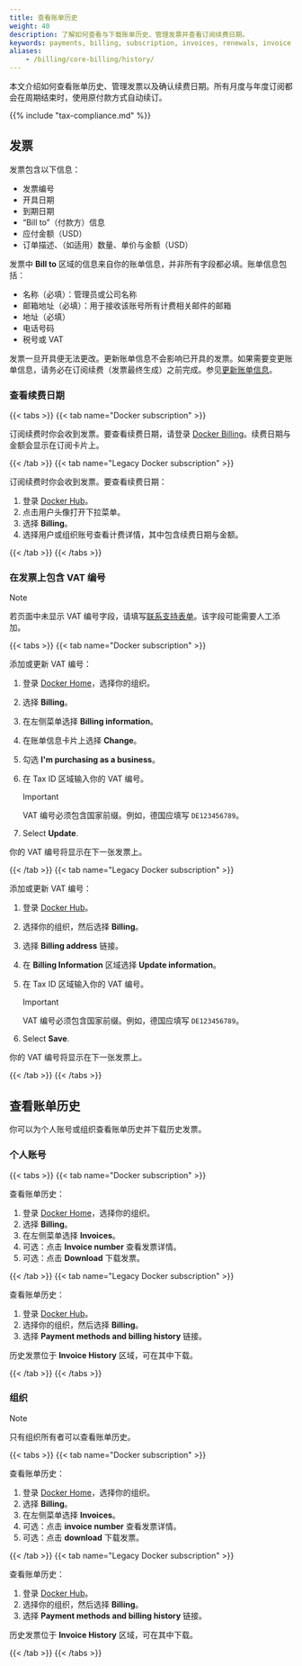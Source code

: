 ```yaml
---
title: 查看账单历史
weight: 40
description: 了解如何查看与下载账单历史、管理发票并查看订阅续费日期。
keywords: payments, billing, subscription, invoices, renewals, invoice management, billing administration, download invoices, VAT, billing support, Docker billing
aliases:
    - /billing/core-billing/history/
---
```


本文介绍如何查看账单历史、管理发票以及确认续费日期。所有月度与年度订阅都会在周期结束时，使用原付款方式自动续订。

{{% include "tax-compliance.md" %}}

## 发票

发票包含以下信息：

- 发票编号
- 开具日期
- 到期日期
- “Bill to”（付款方）信息
- 应付金额（USD）
- 订单描述、（如适用）数量、单价与金额（USD）

发票中 **Bill to** 区域的信息来自你的账单信息，并非所有字段都必填。账单信息包括：

- 名称（必填）：管理员或公司名称
- 邮箱地址（必填）：用于接收该账号所有计费相关邮件的邮箱
- 地址（必填）
- 电话号码
- 税号或 VAT

发票一旦开具便无法更改。更新账单信息不会影响已开具的发票。如果需要变更账单信息，请务必在订阅续费（发票最终生成）之前完成。参见[更新账单信息](details.md)。

### 查看续费日期

{{< tabs >}}
{{< tab name="Docker subscription" >}}

订阅续费时你会收到发票。要查看续费日期，请登录 [Docker Billing](https://app.docker.com/billing)。续费日期与金额会显示在订阅卡片上。


{{< /tab >}}
{{< tab name="Legacy Docker subscription" >}}

订阅续费时你会收到发票。要查看续费日期：

1. 登录 [Docker Hub](https://hub.docker.com)。
1. 点击用户头像打开下拉菜单。
1. 选择 **Billing**。
1. 选择用户或组织账号查看计费详情，其中包含续费日期与金额。

{{< /tab >}}
{{< /tabs >}}

### 在发票上包含 VAT 编号

> [!NOTE]
>
> 若页面中未显示 VAT 编号字段，请填写[联系支持表单](https://hub.docker.com/support/contact/)。该字段可能需要人工添加。

{{< tabs >}}
{{< tab name="Docker subscription" >}}

添加或更新 VAT 编号：

1. 登录 [Docker Home](https://app.docker.com/)，选择你的组织。
1. 选择 **Billing**。
1. 在左侧菜单选择 **Billing information**。
1. 在账单信息卡片上选择 **Change**。
1. 勾选 **I'm purchasing as a business**。
1. 在 Tax ID 区域输入你的 VAT 编号。

    > [!IMPORTANT]
    >
    > VAT 编号必须包含国家前缀。例如，德国应填写 `DE123456789`。

1. Select **Update**.

你的 VAT 编号将显示在下一张发票上。

{{< /tab >}}
{{< tab name="Legacy Docker subscription" >}}

添加或更新 VAT 编号：

1. 登录 [Docker Hub](https://hub.docker.com)。
1. 选择你的组织，然后选择 **Billing**。
1. 选择 **Billing address** 链接。
1. 在 **Billing Information** 区域选择 **Update information**。
1. 在 Tax ID 区域输入你的 VAT 编号。

    > [!IMPORTANT]
    >
    > VAT 编号必须包含国家前缀。例如，德国应填写 `DE123456789`。

1. Select **Save**.

你的 VAT 编号将显示在下一张发票上。

{{< /tab >}}
{{< /tabs >}}

## 查看账单历史

你可以为个人账号或组织查看账单历史并下载历史发票。

### 个人账号

{{< tabs >}}
{{< tab name="Docker subscription" >}}

查看账单历史：

1. 登录 [Docker Home](https://app.docker.com/)，选择你的组织。
1. 选择 **Billing**。
1. 在左侧菜单选择 **Invoices**。
1. 可选：点击 **Invoice number** 查看发票详情。
1. 可选：点击 **Download** 下载发票。

{{< /tab >}}
{{< tab name="Legacy Docker subscription" >}}

查看账单历史：

1. 登录 [Docker Hub](https://hub.docker.com)。
1. 选择你的组织，然后选择 **Billing**。
1. 选择 **Payment methods and billing history** 链接。

历史发票位于 **Invoice History** 区域，可在其中下载。

{{< /tab >}}
{{< /tabs >}}

### 组织

> [!NOTE]
>
> 只有组织所有者可以查看账单历史。

{{< tabs >}}
{{< tab name="Docker subscription" >}}

查看账单历史：

1. 登录 [Docker Home](https://app.docker.com/)，选择你的组织。
1. 选择 **Billing**。
1. 在左侧菜单选择 **Invoices**。
1. 可选：点击 **invoice number** 查看发票详情。
1. 可选：点击 **download** 下载发票。

{{< /tab >}}
{{< tab name="Legacy Docker subscription" >}}

查看账单历史：

1. 登录 [Docker Hub](https://hub.docker.com)。
1. 选择你的组织，然后选择 **Billing**。
1. 选择 **Payment methods and billing history** 链接。

历史发票位于 **Invoice History** 区域，可在其中下载。

{{< /tab >}}
{{< /tabs >}}
